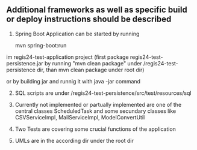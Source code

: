  ## Additional frameworks as well as specific build or deploy instructions should be described 
 
1. Spring Boot Application can be started by running 

	mvn spring-boot:run 
	
im regis24-test-application project
(first package regis24-test-persistence.jar by running 
"mvn clean package" under /regis24-test-persistence dir,
than mvn clean package under root dir)

or by building jar and runnig it with java -jar command

2. SQL scripts are under /regis24-test-persistence/src/test/resources/sql

3. Currently not implemented or partually implemented are one of the central classes ScheduledTask 
and some secundary classes like CSVServiceImpl, MailServiceImpl, ModelConvertUtil

4. Two Tests are covering some crucial functions of the application

5. UMLs are in the according dir under the root dir
